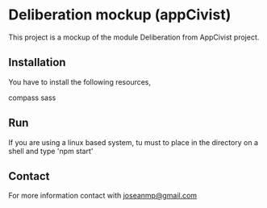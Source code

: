 # Deliberation mockup (appCivist)

This project is a mockup of the module Deliberation from AppCivist project.

## Installation

You have to install the following resources,

[npm]: https://www.npmjs.org/
[bower]: http://bower.io
compass
sass

## Run

If you are using a linux based system, tu must to place in the directory on a shell and type 'npm start'

## Contact

For more information contact with joseanmp@gmail.com

[git]: http://git-scm.com/
[bower]: http://bower.io
[npm]: https://www.npmjs.org/
[node]: http://nodejs.org
[protractor]: https://github.com/angular/protractor
[jasmine]: http://jasmine.github.io
[karma]: http://karma-runner.github.io
[travis]: https://travis-ci.org/
[http-server]: https://github.com/nodeapps/http-server
